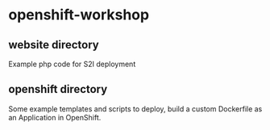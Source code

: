 # openshift-workshop

## website directory

Example php code for S2I deployment

## openshift directory

Some example templates and scripts to deploy, build a custom Dockerfile as an Application in OpenShift.
